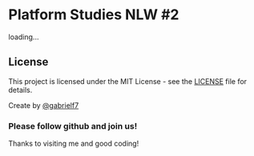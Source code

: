# Platform Studies NLW #2

loading...

## License

This project is licensed under the MIT License - see the [LICENSE](https://github.com/gabrielf7/platform-studies-nlw2/blob/master/LICENSE) file for details.

Create by [@gabrielf7](https://github.com/gabrielf7)

### Please follow github and join us!
Thanks to visiting me and good coding!
